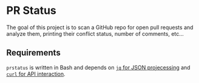 # PR Status

The goal of this project is to scan a GitHub repo for open pull requests
and analyze them, printing their conflict status, number of comments, etc...


## Requirements

`prstatus` is written in Bash and depends on [`jq` for JSON projecessing](https://stedolan.github.io/jq/)
and [`curl` for API interaction](https://github.com/bagder/curl).
